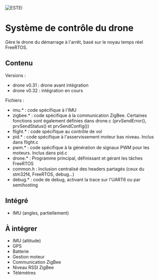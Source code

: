 ![ESTEI](https://raw.github.com/estei-master/segment_SOL/master/PJ/Slide/common/estei.png)

Système de contrôle du drone
=

Gère le drone du démarrage à l'arrêt, basé sur le noyau temps réel FreeRTOS.

Contenu
-

Versions :
* drone v0.31 : drone avant intégration
* drone v0.32 : intégration en cours

Fichiers :
* imu.* : code spécifique à l'IMU
* zigbee.* : code spécifique à la communication ZigBee. Certaines fonctions sont également définies dans drone.c (prvSendError(), prvSendStatus() et prvSendConfig())
* flight.* : code spécifique au contrôle de vol
* pid.* : code spécifique à l'asservissement moteur bas niveau. Inclus dans flight.c
* pwm.* : code spécifique à la génération de signaux PWM pour les moteurs. Inclus dans pid.c
* drone.* : Programme principal, définissant et gérant les tâches FreeRTOS
* common.h : Inclusion centralisé des headers partagés (ceux du stm32f4, FreeRTOS, debug...)
* debug.* : code de debug, activant la trace sur l'UART6 ou par semihosting

Intégré
-

* IMU (angles, partiellement)

À intégrer
-

* IMU (altitude)
* GPS
* Batterie
* Gestion moteur
* Communication ZigBee
* Niveau RSSI ZigBee
* Télémètres
